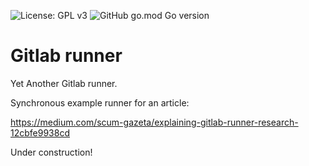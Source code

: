 ![License: GPL v3](https://img.shields.io/badge/License-GPLv3-blue.svg)
![GitHub go.mod Go version](https://img.shields.io/github/go-mod/go-version/ihippik/gitlab-runner)


# Gitlab runner
Yet Another Gitlab runner.

Synchronous example runner for an article:

https://medium.com/scum-gazeta/explaining-gitlab-runner-research-12cbfe9938cd

Under construction!
